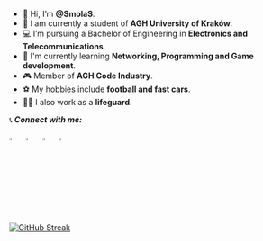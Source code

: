- 👋 Hi, I’m **@SmolaS**.
- 🏫 I am currently a student of **AGH University of Kraków**.
- 💻 I’m pursuing a Bachelor of Engineering in **Electronics and Telecommunications**.
- 🌱 I'm currently learning **Networking, Programming and Game development**.
- 🎮 Member of **AGH Code Industry**.
- ⚽ My hobbies include **football and fast cars**.
- 🏊‍♂️ I also work as a **lifeguard**.

📞 ***Connect with me:*** 

[<img src="https://img.icons8.com/color/48/000000/linkedin.png" width="3.5%"/>](https://www.linkedin.com/in/szymonsmoła/?locale=en_US)  &nbsp; [<img src="https://github.com/sciencepal/sciencepal/blob/master/assets/discord-round.svg" width="3.5%"/>](https://discordapp.com/users/125285976376475648)  &nbsp; [<img src="https://upload.wikimedia.org/wikipedia/commons/8/83/Steam_icon_logo.svg" width="3.5%"/>](https://steamcommunity.com/id/SmolaS/)  &nbsp; <a href="mailto:szymeksmola@gmail.com"> <img src="https://img.icons8.com/fluent/48/000000/gmail.png" width="3.5%"  />

[![GitHub Streak](https://streak-stats.demolab.com?user=SmolaS&theme=dark&hide_border=true)](https://git.io/streak-stats)
<!---
SmolaS/SmolaS is a ✨ special ✨ repository because its `README.md` (this file) appears on your GitHub profile.
You can click the Preview link to take a look at your changes.
--->
